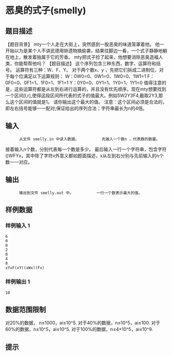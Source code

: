 # 恶臭的式子(smelly)

## 题目描述

【题目背景】
mty一个人走在大街上，突然感到一股恶臭的味道笼罩着他。 他一开始以为是某个人不讲武德用排遗物搞偷袭，结果往脚边一看，一个式子静静地躺在地上，散发着独属于它的芳香。 mty把式子捡了起来，他想要消除恶臭造福人类，你能帮帮他吗？
【题目描述】
这个序列包含三种东西，数字、运算符和括号。
运算符有三种：W、F、Y。
对于两个数x、y ，先把它们拆成二进制位，对于每个位满足以下运算规则：
W：0W0=0、0W1=0、1W0=0、1W1=1
F：0F0=0、0F1=1、1F0=1、1F1=1
Y：0Y0=0、0Y1=1、1Y0=1、1Y1=0
值得注意的是，这些运算符都是从左到右进行运算的，并且没有优先顺序。现在mty想要找到一个区间[l,r],使得这段区间所代表的式子的值最大。例如5W2Y3F4,截取2Y3,那么这个区间的值就是1。
请你输出这个最大的值。
注意：这个区间必须是合法的，即左右括号能够一一配对;保证给出的序列合法；字符串最长为n的4倍。

## 输入


          从文件 smelly.in 中读入数据。          先输入一个数n ，代表数的数量。
接着输入n个数，分别代表每一个数是多少。
最后输入一行一个字符串，包含字符()WFYx，其中除了字符x外意义都如题面描述，x从左到右分别与先前输入的n个数一一对应。        

## 输出


          输出到文件 smelly.out 中。          一行一个数表示最大的值。        

## 样例数据

### 样例输入 1

```
6
0
0
2
0
4
8
xYxF(xY((xWx))Fx)

```

### 样例输出 1

```
10

```


## 数据范围限制

对20%的数据， n≤1000，ai≤10^5.
对于40%的数据，n≤10^5，ai≤100.
对于60%的数据，n≤10^5，ai≤10^5.
对于100%的数据，n≤4*10^5，ai≤10^9.

## 提示


